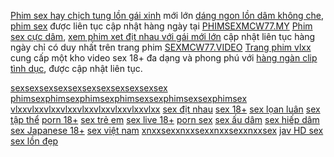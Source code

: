 <a href="https://mcw77.my/">Phim sex hay chịch tung lồn gái xinh</a> mới lớn <a href="https://mcw77.video/">dáng ngon lồn dâm không che</a>, <a href="https://mcw77.video/">phim sex</a> được liên tục cập nhật hàng ngày tại <a href="https://mcw77.my/">PHIMSEXMCW77.MY</a>
<a href="https://mcw77.video/">Phim sex cực dâm</a>, <a href="https://mcw77.video/">xem phim xet địt nhau với gái mới lớn</a> cập nhật liên tục hàng ngày chỉ có duy nhất trên trang phim <a href="https://mcw77.video/">SEXMCW77.VIDEO</a>
<a href="https://mcw77.my/">Trang phim vlxx</a> cung cấp một kho video sex 18+ đa dạng và phong phú với <a href="https://mcw77.my/">hàng ngàn clip tình dục</a>, được cập nhật liên tục.


<a href="https://mcw77.my/">sexsexsexsexsexsexsexsexsexsexsex</a>
<a href="https://mcw77.video/">phimsexphimsexphimsexphimsexsexphimsexsexphimsex</a>
<a href="https://mcw77.my/">vlxxvlxxvlxxvlxxvlxxvlxxvlxxvlxxvlxx</a>
<a href="https://mcw77.video/">sex địt nhau</a>
<a href="https://mcw77.my/huong-dan-mcw77/">sex 18+</a>
<a href="https://mcw77.video/da-ga-truc-tuyen/">sex lọan luân</a>
<a href="https://mcw77.my/casino-mcw77/">sex tập thể</a>
<a href="https://mcw77.video/casino-online/">porn 18+</a>
<a href="https://mcw77.my/the-thao-mcw77/">sex trẻ em</a>
<a href="https://mcw77.video/ca-do-the-thao-mcw77/">sex live 18+</a>
<a href="https://mcw77.my/xo-so-mcw77/">porn sex</a>
<a href="https://mcw77.video/tin-tuc/">sex ấu dâm</a>
<a href="https://mcw77.my/khuyen-mai-mcw77/">sex hiếp dâm</a>
<a href="https://mcw77.my/tin-tuc-mcw77/">sex Japanese 18+</a>
<a href="https://mcw77.my/">sex việt nam</a>
<a href="https://mcw77.video/">xnxxsexxnxxsexxnxxsexxnxxsex</a>
<a href="https://mcw77.my/">jav HD sex</a>
<a href="https://mcw77.video/">sex lồn đẹp</a>